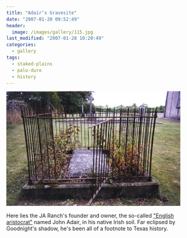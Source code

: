 ```yaml
---
title: "Adair‘s Gravesite"
date: "2007-01-20 09:52:49"
header:
  image: /images/gallery/115.jpg
last_modified: "2007-01-28 10:20:49"
categories:
  - gallery
tags:
  - staked-plains
  - palo-duro
  - history   
---
```

![115](/images/gallery/115.jpg)    

Here lies the JA Ranch's founder and owner, the so-called ["English aristocrat"](http://www.tsha.utexas.edu/handbook/online/articles/JJ/apj1.html "English aristocrat") named John Adair, in his native Irish soil. Far eclipsed by Goodnight's shadow, he's been all of a footnote to Texas history.

